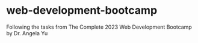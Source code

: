 # web-development-bootcamp
Following the tasks from The Complete 2023 Web Development Bootcamp by Dr. Angela Yu
